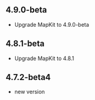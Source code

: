 ## 4.9.0-beta

* Upgrade MapKit to 4.9.0-beta

## 4.8.1-beta

* Upgrade MapKit to 4.8.1

## 4.7.2-beta4

* new version
